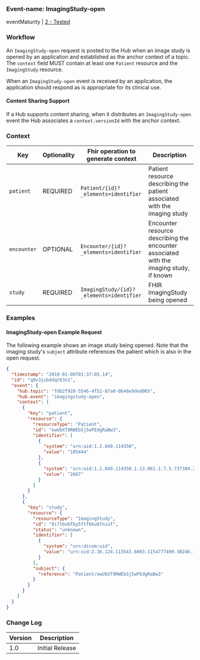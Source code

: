 ### Event-name: ImagingStudy-open

eventMaturity | [2 - Tested](3-1-EventMaturityModel.html)

### Workflow

An `ImagingStudy-open` request is posted to the Hub when an image study is opened by an application and established as the anchor context of a topic. The `context` field MUST contain at least one `Patient` resource and the `ImagingStudy` resource.

When an `ImagingStudy-open` event is received by an application, the application should respond as is appropriate for its clinical use.

#### Content Sharing Support

If a Hub supports content sharing, when it distributes an `ImagingStudy-open` event the Hub associates a `context.versionId` with the anchor context.

### Context

Key | Optionality | Fhir operation to generate context | Description
----- | -------- | ---- | ---- 
`patient` | REQUIRED | `Patient/{id}?_elements=identifier` | Patient resource describing the patient associated with the imaging study
`encounter` | OPTIONAL | `Encounter/{id}?_elements=identifier	` | Encounter resource describing the encounter associated with the imaging study, if known
`study` | REQUIRED | `ImagingStudy/{id}?_elements=identifier` | FHIR ImagingStudy being opened

### Examples

#### ImagingStudy-open Example Request

The following example shows an image study being opened.  Note that the imaging study's `subject` attribute references the patient which is also in the open request.
  
```json
{
  "timestamp": "2018-01-08T01:37:05.14",
  "id": "q9v3jubddqt63n1",
  "event": {
    "hub.topic": "fdb2f928-5546-4f52-87a0-0648e9ded065",
    "hub.event": "imagingstudy-open",
    "context": [
      {
        "key": "patient",
        "resource": {
          "resourceType": "Patient",
          "id": "ewUbXT9RWEbSj5wPEdgRaBw3",
          "identifier": [
            {
              "system": "urn:oid:1.2.840.114350",
              "value": "185444"
            },
            {
              "system": "urn:oid:1.2.840.114350.1.13.861.1.7.5.737384.27000",
              "value": "2667"
            }
          ]
        }
      },
      {
        "key": "study",
        "resource": {
          "resourceType": "ImagingStudy",
          "id": "8i7tbu6fby5ftfbku6fniuf",
          "status": "unknown",
          "identifier": [
            {
              "system": "urn:dicom:uid",
              "value": "urn:oid:2.16.124.113543.6003.1154777499.30246.19789.3503430045"
            }
          ],
          "subject": {
            "reference": "Patient/ewUbXT9RWEbSj5wPEdgRaBw3"
          }
        }
      }
    ]
  }
}
```

### Change Log

Version | Description
---- | ----
1.0 | Initial Release
